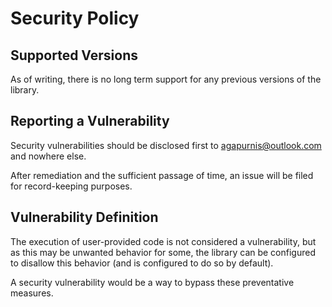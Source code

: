 # Security Policy

## Supported Versions

As of writing, there is no long term support for any previous versions of the library.

## Reporting a Vulnerability

Security vulnerabilities should be disclosed first to [agapurnis@outlook.com](mailto:agapurnis@outlook.com) and nowhere else.

After remediation and the sufficient passage of time, an issue will be filed for record-keeping purposes.

## Vulnerability Definition

The execution of user-provided code is not considered a vulnerability, but as this may be unwanted behavior for some,
the library can be configured to disallow this behavior (and is configured to do so by default).

A security vulnerability would be a way to bypass these preventative measures.
